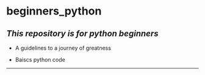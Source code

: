 # beginners_python
## _This repository is for python beginners_
- A guidelines to a journey of greatness
* Baiscs python code
---

